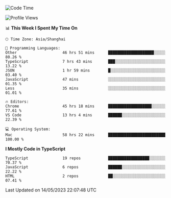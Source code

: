 <!--START_SECTION:waka-->
![Code Time](http://img.shields.io/badge/Code%20Time-4%2C466%20hrs%2052%20mins-blue)

![Profile Views](http://img.shields.io/badge/Profile%20Views-0-blue)

📊 **This Week I Spent My Time On** 

```text
🕑︎ Time Zone: Asia/Shanghai

💬 Programming Languages: 
Other                    46 hrs 51 mins      ████████████████████░░░░░   80.26 % 
TypeScript               7 hrs 43 mins       ███░░░░░░░░░░░░░░░░░░░░░░   13.22 % 
JSON                     1 hr 59 mins        █░░░░░░░░░░░░░░░░░░░░░░░░   03.40 % 
JavaScript               47 mins             ░░░░░░░░░░░░░░░░░░░░░░░░░   01.35 % 
Less                     35 mins             ░░░░░░░░░░░░░░░░░░░░░░░░░   01.01 % 

🔥 Editors: 
Chrome                   45 hrs 18 mins      ███████████████████░░░░░░   77.61 % 
VS Code                  13 hrs 4 mins       ██████░░░░░░░░░░░░░░░░░░░   22.39 % 

💻 Operating System: 
Mac                      58 hrs 22 mins      █████████████████████████   100.00 % 
```

**I Mostly Code in TypeScript** 

```text
TypeScript               19 repos            ██████████████████░░░░░░░   70.37 % 
JavaScript               6 repos             ██████░░░░░░░░░░░░░░░░░░░   22.22 % 
HTML                     2 repos             ██░░░░░░░░░░░░░░░░░░░░░░░   07.41 % 
```




 Last Updated on 14/05/2023 22:07:48 UTC
<!--END_SECTION:waka-->
